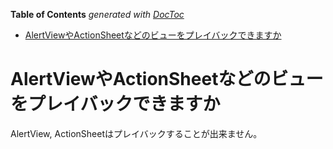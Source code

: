<!-- START doctoc generated TOC please keep comment here to allow auto update -->
<!-- DON'T EDIT THIS SECTION, INSTEAD RE-RUN doctoc TO UPDATE -->
**Table of Contents**  *generated with [DocToc](https://github.com/thlorenz/doctoc)*

- [AlertViewやActionSheetなどのビューをプレイバックできますか](#alertview%E3%82%84actionsheet%E3%81%AA%E3%81%A9%E3%81%AE%E3%83%93%E3%83%A5%E3%83%BC%E3%82%92%E3%83%97%E3%83%AC%E3%82%A4%E3%83%90%E3%83%83%E3%82%AF%E3%81%A7%E3%81%8D%E3%81%BE%E3%81%99%E3%81%8B)

<!-- END doctoc generated TOC please keep comment here to allow auto update -->

# AlertViewやActionSheetなどのビューをプレイバックできますか

AlertView, ActionSheetはプレイバックすることが出来ません。
